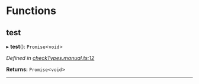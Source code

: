 

# Functions

<a id="test"></a>

##  test

▸ **test**(): `Promise`<`void`>

*Defined in [checkTypes.manual.ts:12](https://github.com/polkadot-js/api/blob/2839954/packages/api/src/checkTypes.manual.ts#L12)*

**Returns:** `Promise`<`void`>

___

